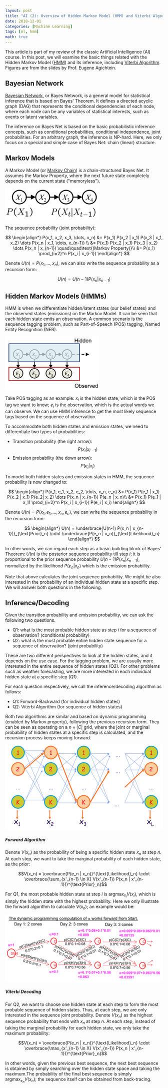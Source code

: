 ```yaml
---
layout: post
title: "AI (2): Overview of Hidden Markov Model (HMM) and Viterbi Algorithm"
date: 2018-12-01
categories: [Machine Learning]
tags: [ml, hmm]
math: true
---
```


This article is part of my review of the classic Artificial Intelligence (AI) course. In this post, we will examine the basic things related with the Hidden Markov Model ([HMM](https://en.wikipedia.org/wiki/Hidden_Markov_model)) and its inference, including [Viterbi Algorithm](https://en.wikipedia.org/wiki/Viterbi_algorithm). Figures are from the slides by Prof. Eugene Agichtein.

## Bayesian Network

[Bayesian Network](https://en.wikipedia.org/wiki/Bayesian_network), or Bayes Network, is a general model for statistical inference that is based on Bayes' Theorem. It defines a directed acyclic graph (DAG) that represents the conditional dependencies of each node, where each node can be any variables of statistical interests, such as events or latent variables.

The inference on Bayes Net is based on the basic probabilistic inference concepts, such as conditional probabilities, conditional independence, joint probabilities. For an arbitrary graph, the inference is NP-hard. Here, we only focus on a special and simple case of Bayes Net: chain (linear) structure.

## Markov Models

A Markov Model (or [Markov Chain](https://en.wikipedia.org/wiki/Markov_chain)) is a chain-structured Bayes Net. It assumes the Markov Property, where the next future state completely depends on the current state ("memoryless").

![hmm](/assets/img/legacy/hmm1.png)

The sequence probability (joint probability):

$$
\begin{align*}
P(x_1, x_2, x_3, \dots, x_n) &= P(x_1) P(x_2 | x_1) P(x_3 | x_1, x_2) \dots P(x_n | x_1, \dots, x_{n-1}) \\
&= P(x_1) P(x_2 | x_1) P(x_3 | x_2) \dots P(x_n | x_{n-1}) \quad\quad\text{(Markov Property)}\\
&= P(x_1) \prod_{i=2}^n P(x_i | x_{i-1})
\end{align*}
$$

Denote $U(n)= P(x_1, \dots, x_n)$, we can also write the sequence probability as a recursion form:

$$U(n) = U(n-1) P(x_n | x_{n-1})$$

## Hidden Markov Models (HMMs)

HMM is when we differentiate hidden/latent states (our belief states) and the observed states (emissions) on the Markov Model. It can be seen that each hidden state emits an observation. A common scenario is the sequence tagging problem, such as Part-of-Speech (POS) tagging, Named Entity Recognition (NER).

![hmm](/assets/img/legacy/hmm2.png)

Take POS tagging as an example: $x_i$ is the hidden state, which is the POS tag we want to know; $e_i$ is the observation, which is the actual words we can observe. We can use HMM inference to get the most likely sequence tags based on the sequence of observation.

To accommodate both hidden states and emission states, we need to differentiate two types of probabilities:
* Transition probability (the right arrow): $$P(x_i | x_{i-1})$$
* Emission probability (the down arrow): $$P(e_i | x_i)$$

To model both hidden states and emission states in HMM, the sequence probability is now changed to:

$$
\begin{align*}
P(x_1, e_1, x_2, e_2, \dots, x_n, e_n) &= P(x_1) P(e_1 | x_1) P(x_2 | x_1) P(e_2| x_2) \dots P(x_n | x_{n-1}) P(e_n | x_n)\\
&= P(x_1)  P(e_1 | x_1) \prod_{i=2}^n P(x_i | x_{i-1}) P(e_i | x_i)
\end{align*}
$$

Denote $U(n) = P(x_1, e_1, \dots, x_n, e_n)$, we can write the sequence probability in the recursion form:

$$
\begin{align*}
U(n) = \underbrace{U(n-1) P(x_n | x_{n-1})}_{\text{Prior}_n} \cdot \underbrace{P(e_n | x_n)}_{\text{Likelihood}_n}
\end{align*}
$$

In other words, we can regard each step as a basic building block of Bayes’ Theorem: $U(n)$ is the posterior sequence probability till step $i$; it is proportional to the prior sequence probability $U(n-1) P(x_n | x_{n-1})$, normalized by the likelihood $P(e_n | x_n)$ which is the emission probability.

Note that above calculates the joint sequence probability. We might be also interested in the probability of an individual hidden state at a specific step. We will answer both questions in the following.

## Inference/Decoding

Given the transition probability and emission probability, we can ask the following two questions.

- Q1: what is the most probable hidden state as step $i$ for a sequence of observation? (conditional probability)
- Q2: what is the most probable entire hidden state sequence for a sequence of observation? (joint probability)

These are two different perspectives to look at the hidden states, and it depends on the use case. For the tagging problem, we are usually more interested in the entire sequence of hidden states (Q2). For other problems such as weather forecasting, we are more interested in each individual hidden state at a specific step (Q1).

For each question respectively, we call the inference/decoding algorithm as follows:

- Q1: Forward-Backward (for individual hidden states)
- Q2: Viterbi Algorithm (for sequence of hidden states)

Both two algorithms are similar and based on dynamic programming (enabled by Markov property), following the previous recursion form. They can be seen as operating on a $n \times |C|$ grid, where the joint or marginal probability of hidden states at a specific step is calculated, and the recursion process keeps moving forward.

![hmm](/assets/img/legacy/hmm3.png)

##### Forward Algorithm

Denote $V(x_n)$ as the probability of being a specific hidden state $x_n$ at step $n$. At each step, we want to take the marginal probability of each hidden state, as the prior:

$$V(x_n) = \overbrace{P(e_n | x_n)}^{\text{Likelihood}_n} \cdot \overbrace{\sum_{x'_{n-1} \in X} V(x'_{n-1}) P(x_n | x'_{n-1})}^{\text{Prior}_n}$$

For Q1, the most probable hidden state at step $i$ is $\text{argmax}_{x_i} V(x_i)$, which is simply the hidden state with the highest probability. Here we only illustrate the forward algorithm to calculate $V(x_n)$; an example would be:

![hmm](/assets/img/legacy/hmm4.png)

##### Viterbi Decoding

For Q2, we want to choose one hidden state at each step to form the most probable sequence of hidden states. Thus, at each step, we are only interested in the sequence joint probability. Denote $V(x_n)$ as the highest sequence probability that ends with $x_n$ at step $n$. At each step, instead of taking the marginal probability for each hidden state, we only take the maximum probability:

$$V(x_n) = \overbrace{P(e_n | x_n)}^{\text{Likelihood}_n} \cdot \overbrace{\max_{x'_{n-1} \in X} V(x'_{n-1}) P(x_n | x'_{n-1})}^{\text{Prior}_n}$$

In other words, given the previous best sequence, the next best sequence is obtained by simply searching over the hidden state space and taking the maximum.The probability of the final best sequence is simply $\text{argmax}_{x_n} V(x_n)$; the sequence itself can be obtained from back-tracing.
